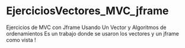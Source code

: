 # EjerciciosVectores_MVC_jframe
Ejercicios de MVC con Jframe  Usando  Un Vector y Algoritmos  de ordenamientos 
Es un trabajo donde se usaron los vectores y un jframe como vista !
